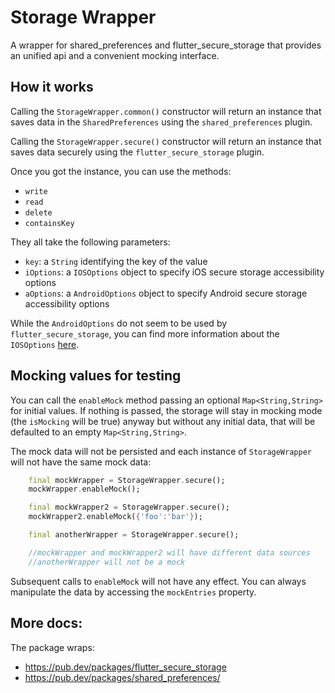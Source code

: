 # Storage Wrapper

A wrapper for shared_preferences and flutter_secure_storage that provides an unified api and a convenient mocking interface.

## How it works
Calling the `StorageWrapper.common()` constructor will return an instance that saves data in the `SharedPreferences` using the `shared_preferences` plugin.

Calling the `StorageWrapper.secure()` constructor will return an instance that saves data securely using the `flutter_secure_storage` plugin.

Once you got the instance, you can use the methods:
* `write`
* `read`
* `delete`
* `containsKey`

They all take the following parameters:
* `key`: a `String` identifying the key of the value
* `iOptions`: a `IOSOptions` object to specify iOS secure storage accessibility options
* `aOptions`: a `AndroidOptions` object to specify Android secure storage accessibility options

While the `AndroidOptions` do not seem to be used by `flutter_secure_storage`, you can find more information about the `IOSOptions` [here](https://github.com/mogol/flutter_secure_storage/blob/f99c4efbff499a80ad9de08d227d766f832f825a/lib/flutter_secure_storage.dart#L118).

## Mocking values for testing
You can call the `enableMock` method passing an optional `Map<String,String>` for initial values. If nothing is passed, the storage will stay in mocking mode (the `isMocking` will be true) anyway but without any initial data, that will be defaulted to an empty `Map<String,String>`.

The mock data will not be persisted and each instance of `StorageWrapper` will not have the same mock data:

```dart
    final mockWrapper = StorageWrapper.secure();
    mockWrapper.enableMock();

    final mockWrapper2 = StorageWrapper.secure();
    mockWrapper2.enableMock({'foo':'bar'});

    final anotherWrapper = StorageWrapper.secure();

    //mockWrapper and mockWrapper2 will have different data sources
    //anotherWrapper will not be a mock
```

Subsequent calls to `enableMock` will not have any effect.
You can always manipulate the data by accessing the `mockEntries` property.

## More docs:
The package wraps:
* https://pub.dev/packages/flutter_secure_storage
* https://pub.dev/packages/shared_preferences/